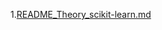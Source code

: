 1.[README_Theory_scikit-learn.md](https://github.com/LeeJeaHyuk/python/blob/master/Theory/scikit-learn/DecisionTreeClassifier.md)
